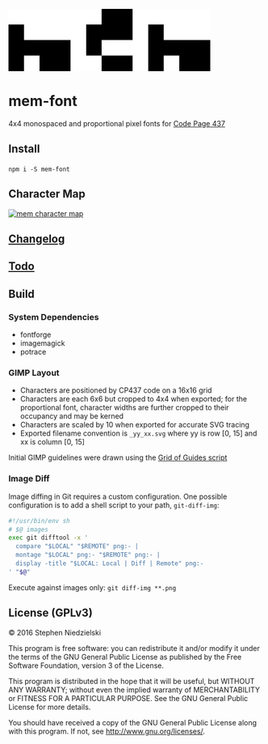<img style='image-rendering: pixelated;' width='400' src='doc/logo.png'
  alt='logo'>

# mem-font
4x4 monospaced and proportional pixel fonts for
[Code Page 437](https://en.wikipedia.org/wiki/Code_page_437)

## Install
```npm i -S mem-font```

## Character Map
<a href='build/mem-10x.png'><img style='image-rendering: pixelated;' width='400'
  src='build/mem-10x.png' alt='mem character map'></a>

## [Changelog](doc/changelog.md)

## [Todo](doc/todo.md)

## Build

### System Dependencies
- fontforge
- imagemagick
- potrace

### GIMP Layout
- Characters are positioned by CP437 code on a 16x16 grid
- Characters are each 6x6 but cropped to 4x4 when exported; for the proportional
  font, character widths are further cropped to their occupancy and may be
  kerned
- Characters are scaled by 10 when exported for accurate SVG tracing
- Exported filename convention is ```_yy_xx.svg``` where yy is row [0, 15]
  and xx is column [0, 15]

Initial GIMP guidelines were drawn using the
[Grid of Guides script](http://registry.gimp.org/node/12003)

### Image Diff

Image diffing in Git requires a custom configuration. One possible configuration
is to add a shell script to your path, `git-diff-img`:

```sh
#!/usr/bin/env sh
# $@ images
exec git difftool -x '
  compare "$LOCAL" "$REMOTE" png:- |
  montage "$LOCAL" png:- "$REMOTE" png:- |
  display -title "$LOCAL: Local | Diff | Remote" png:-
' "$@"
```

Execute against images only: ```git diff-img **.png```

## License (GPLv3)
© 2016 Stephen Niedzielski

This program is free software: you can redistribute it and/or modify it
under the terms of the GNU General Public License as published by the
Free Software Foundation, version 3 of the License.

This program is distributed in the hope that it will be useful, but
WITHOUT ANY WARRANTY; without even the implied warranty of
MERCHANTABILITY or FITNESS FOR A PARTICULAR PURPOSE. See the GNU General
Public License for more details.

You should have received a copy of the GNU General Public License along
with this program. If not, see <http://www.gnu.org/licenses/>.
